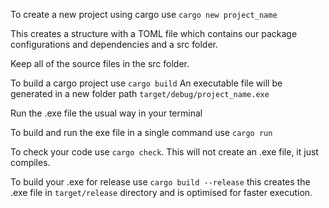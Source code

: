 To create a new project using cargo use `cargo new project_name`

This creates a structure with a TOML file which contains our package configurations and dependencies and a src folder.

Keep all of the source files in the src folder.

To build a cargo project use `cargo build`
An executable file will be generated in a new folder path `target/debug/project_name.exe`

Run the .exe file the usual way in your terminal

To build and run the exe file in a single command use `cargo run`

To check your code use `cargo check`. This will not create an .exe file, it just compiles.

To build your .exe for release use `cargo build --release` this creates the .exe file in `target/release` directory and is optimised for faster execution.